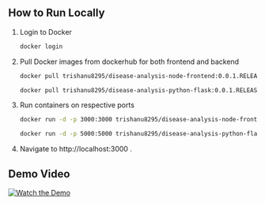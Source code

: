 ## How to Run Locally
1. Login to Docker
   ```bash
   docker login
   ```
2. Pull Docker images from dockerhub for both frontend and backend
   ```bash
   docker pull trishanu8295/disease-analysis-node-frontend:0.0.1.RELEASE
   ```
   ```bash
   docker pull trishanu8295/disease-analysis-python-flask:0.0.1.RELEASE
   ```
3. Run containers on respective ports
   ```bash
   docker run -d -p 3000:3000 trishanu8295/disease-analysis-node-frontend:0.0.1.RELEASE
   ```
   ```bash
   docker run -d -p 5000:5000 trishanu8295/disease-analysis-python-flask:0.0.1.RELEASE
   ```
4. Navigate to http://localhost:3000 .

## Demo Video

[![Watch the Demo](https://img.youtube.com/vi/ckyNkg6FUJg/0.jpg)](https://youtu.be/ckyNkg6FUJg)
